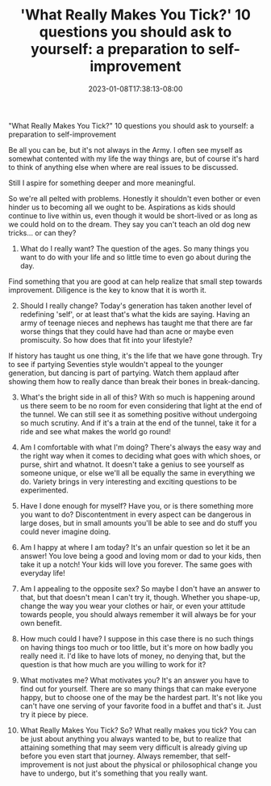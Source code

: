 ﻿---
title: "'What Really Makes You Tick?' 10 questions you should ask to yourself: a preparation to self-improvement"
date: 2023-01-08T17:38:13-08:00
description: "40-ARTICLES Tips for Web Success"
featured_image: "/images/40-ARTICLES.jpg"
tags: ["40 ARTICLES"]
---

"What Really Makes You Tick?" 10 questions you should ask to yourself: a preparation to self-improvement

Be all you can be, but it's not always in the Army. I often see myself as somewhat contented with my life the way things are, but of course it's hard to think of anything else when where are real issues to be discussed.

Still I aspire for something deeper and more meaningful.

So we're all pelted with problems. Honestly it shouldn't even bother or even hinder us to becoming all we ought to be. Aspirations as kids should continue to live within us, even though it would be short-lived or as long as we could hold on to the dream. They say you can't teach an old dog new tricks… or can they?

1. What do I really want?
The question of the ages. So many things you want to do with your life and so little time to even go about during the day.

Find something that you are good at can help realize that small step towards improvement. Diligence is the key to know that it is worth it.

2. Should I really change?
Today's generation has taken another level of redefining 'self', or at least that's what the kids are saying. Having an army of teenage nieces and nephews has taught me that there are far worse things that they could have had than acne or maybe even promiscuity. So how does that fit into your lifestyle?

If history has taught us one thing, it's the life that we have gone through. Try to see if partying Seventies style wouldn't appeal to the younger generation, but dancing is part of partying. Watch them applaud after showing them how to really dance than break their bones in break-dancing.

3. What's the bright side in all of this?
With so much is happening around us there seem to be no room for even considering that light at the end of the tunnel. We can still see it as something positive without undergoing so much scrutiny. And if it's a train at the end of the tunnel, take it for a ride and see what makes the world go round!

4. Am I comfortable with what I'm doing?
There's always the easy way and the right way when it comes to deciding what goes with which shoes, or purse, shirt and whatnot. It doesn't take a genius to see yourself as someone unique, or else we'll all be equally the same in everything we do. Variety brings in very interesting and exciting questions to be experimented.

5. Have I done enough for myself?
Have you, or is there something more you want to do? Discontentment in every aspect can be dangerous in large doses, but in small amounts you'll be able to see and do stuff you could never imagine doing.

6. Am I happy at where I am today?
It's an unfair question so let it be an answer! You love being a good and loving mom or dad to your kids, then take it up a notch! Your kids will love you forever. The same goes with everyday life!

7. Am I appealing to the opposite sex?
So maybe I don't have an answer to that, but that doesn't mean I can't try it, though. Whether you shape-up, change the way you wear your clothes or hair, or even your attitude towards people, you should always remember it will always be for your own benefit.

8. How much could I have?
I suppose in this case there is no such things on having things too much or too little, but it's more on how badly you really need it. I'd like to have lots of money, no denying that, but the question is that how much are you willing to work for it?

9. What motivates me?
What motivates you? It's an answer you have to find out for yourself. There are so many things that can make everyone happy, but to choose one of the may be the hardest part. It's not like you can't have one serving of your favorite food in a buffet and that's it. Just try it piece by piece.

10. What Really Makes You Tick?
So? What really makes you tick? You can be just about anything you always wanted to be, but to realize that attaining something that may seem very difficult is already giving up before you even start that journey. Always remember, that self-improvement is not just about the physical or philosophical change you have to undergo, but it's something that you really want.
